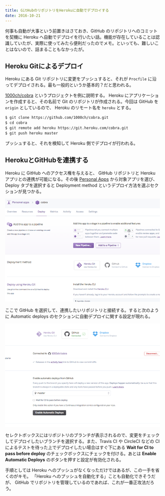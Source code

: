 ```yaml
---
title: GitHubのリポジトリをHerokuに自動でデプロイする
date: 2016-10-21
---
```


何事も自動が大事という前置きはさておき、GitHub のリポジトリへのコミットを契機に Heroku へ自動でデプロイを行いたい話。機能が存在していることは認識していたが、実際に使ってみたら便利だったのでメモ。といっても、難しいことはないので、詰まることもなかったが。

## Heroku Gitによるデプロイ

Heroku にある Git リポジトリに変更をプッシュすると、それが `Procfile` に沿ってデプロイされる。最も一般的というか基本的？だと思われる。

[1000ch/cobra](https://github.com/1000ch/cobra) というプロジェクトを例に説明する。  Heroku にアプリケーションを作成すると、その名前で Git のリポジトリが作成される。今回は GitHub を `origin` としているので、 Heroku のリモート名を `heroku` とする。

```bash
$ git clone https://github.com/1000ch/cobra.git
$ cd cobra
$ git remote add heroku https://git.heroku.com/cobra.git
$ git push heroku master
```

プッシュすると、それを検知して Heroku 側でデプロイが行われる。

## HerokuとGitHubを連携する

Heroku に GitHub へのアクセス権を与えると、 GitHub リポジトリと Heroku アプリとの連携が可能になる。その後 [Personal Apps](https://dashboard.heroku.com/apps) から対象アプリを選び、 Deploy タブを選択すると Deployment method というデプロイ方法を選ぶセクションが見つかる。

![Deployment method](/img/posts/2016/heroku-automatic-deploy/deployment-method.png)

ここで GitHub を選択して、連携したいリポジトリと接続する。すると次のように Automatic deploys のセクションに自動デプロイに関する設定が現れる。

![Connect to GitHub](/img/posts/2016/heroku-automatic-deploy/connect-to-github.png)

セレクトボックスにはリポジトリのブランチが表示されるので、変更をチェックしてデプロイしたいブランチを選択する。また、Travis CI や CircleCI などの CI によるテストを待った上でデプロイしたい場合はすぐ下にある **Wait for CI to pass before deploy** のチェックボックスにチェックを付ける。あとは **Enable Automatic Deploys** のボタンを押すと設定が有効化される。

手順としては Heroku へのプッシュがなくなっただけではあるが、この一手を省くのがキモ。 「Heroku へのプッシュを自動化する」ことも自動化できそうだが、 GitHub でリポジトリを管理しているのであれば、これが一番正攻法だろう。

